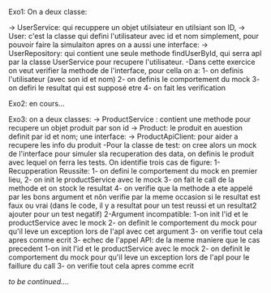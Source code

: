 Exo1:
On a deux classe:

-> UserService: qui recuppere un objet utilsiateur en utilsiant son ID,
-> User: c'est la classe qui defini l'utilisateur avec id et nom simplement, pour pouvoir faire la simulaiton apres
on a aussi une interface: 
-> UserRepository: qui contient une seule methode findUserById, qui serra apl par la classe UserService pour recupere l'utilisateur.
-Dans cette exercice on veut verifier la methode de l'interface, pour cella on a:
  1- on definis l'utilisateur (avec son id et nom)
  2- on definis le comportement du mock
  3- on defiri le resultat qui est supposé etre
  4- on fait les verification 

Exo2:
en cours...

Exo3:
on a deux classes: 
-> ProductService : contient une methode pour recupere un objet produit par son id
-> Product: le produit en auestion definit par id et nom;
une interface: 
-> ProductApiClient: pour aider a recupere les info du produit
-Pour la classe de test: on cree alors un mock de l'interface pour simuler sla recuperation des data, on definis le produit avec lequel on ferra les tests.
On identifie trois cas de figure: 
1- Recupperation Reussite: 
    1- on defini le comportement du mock en premier lieu, 
    2- on init le productService avec le mock 
    3- on fait le call de la methode et on stock le resultat
    4- on verifie que la methode a ete appelé par les bons argument et nôn verifie par la meme occasion si le resultat est faux ou vrai (dans le code, il y a resultat pour un test reussi et un resultat2 ajouter pour un test negatif)
2-Argument incompatible: 
    1-on init l'id et le productService avec le mock
    2- on definit le comportement du mock pour qu'il leve un exception lors de l'apl avec cet argument
    3- on verifie tout cela apres comme ecrit 
3- echec de l'appel API: de la meme maniere que le cas precedent
    1-on init l'id et le productService avec le mock
    2- on definit le comportement du mock pour qu'il leve un exception lors de l'apl pour le faillure du call
    3- on verifie tout cela apres comme ecrit 


*to be continued....*
